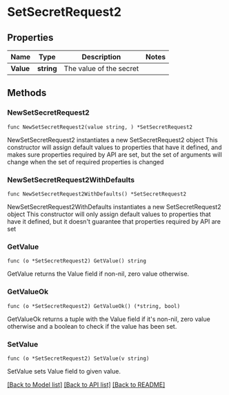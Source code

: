 # SetSecretRequest2

## Properties

Name | Type | Description | Notes
------------ | ------------- | ------------- | -------------
**Value** | **string** | The value of the secret | 

## Methods

### NewSetSecretRequest2

`func NewSetSecretRequest2(value string, ) *SetSecretRequest2`

NewSetSecretRequest2 instantiates a new SetSecretRequest2 object
This constructor will assign default values to properties that have it defined,
and makes sure properties required by API are set, but the set of arguments
will change when the set of required properties is changed

### NewSetSecretRequest2WithDefaults

`func NewSetSecretRequest2WithDefaults() *SetSecretRequest2`

NewSetSecretRequest2WithDefaults instantiates a new SetSecretRequest2 object
This constructor will only assign default values to properties that have it defined,
but it doesn't guarantee that properties required by API are set

### GetValue

`func (o *SetSecretRequest2) GetValue() string`

GetValue returns the Value field if non-nil, zero value otherwise.

### GetValueOk

`func (o *SetSecretRequest2) GetValueOk() (*string, bool)`

GetValueOk returns a tuple with the Value field if it's non-nil, zero value otherwise
and a boolean to check if the value has been set.

### SetValue

`func (o *SetSecretRequest2) SetValue(v string)`

SetValue sets Value field to given value.



[[Back to Model list]](../README.md#documentation-for-models) [[Back to API list]](../README.md#documentation-for-api-endpoints) [[Back to README]](../README.md)


